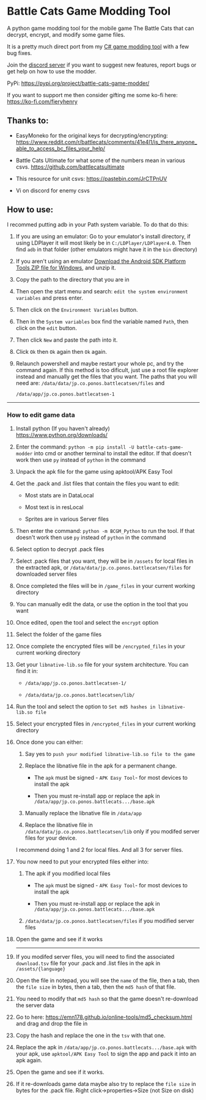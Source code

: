 # Battle Cats Game Modding Tool

A python game modding tool for the mobile game The Battle Cats that can decrypt, encrypt, and modify some game files.

It is a pretty much direct port from my [C# game modding tool](https://github.com/fieryhenry/Battle-Cats-Game-Modder) with a few bug fixes.

Join the [discord server](https://discord.gg/DvmMgvn5ZB) if you want to suggest new features, report bugs or get help on how to use the modder.

PyPi: https://pypi.org/project/battle-cats-game-modder/

If you want to support me then consider gifting me some ko-fi here: https://ko-fi.com/fieryhenry

## Thanks to:

- EasyMoneko for the original keys for decrypting/encrypting: https://www.reddit.com/r/battlecats/comments/41e4l1/is_there_anyone_able_to_access_bc_files_your_help/

- Battle Cats Ultimate for what some of the numbers mean in various csvs. https://github.com/battlecatsultimate 

- This resource for unit csvs: https://pastebin.com/JrCTPnUV

- Vi on discord for enemy csvs

## How to use:

I recommed putting adb in your Path system variable. To do that do this:

1. If you are using an emulator: Go to your emulator's install directory, if 
   using LDPlayer it will most likely be in `C:/LDPlayer/LDPlayer4.0`.
   Then find `adb` in that folder (other emulators might have it in the `bin`
    directory)

2. If you aren't using an emulator [Download the Android SDK Platform Tools ZIP file for Windows](https://dl.google.com/android/repository/platform-tools-latest-windows.zip), and unzip it.

3. Copy the path to the directory that you are in

4. Then open the start menu and search: `edit the system environment 
   variables` and press enter.

5. Then click on the `Environment Variables` button.

6. Then in the `System variables` box find the variable named `Path`, then 
   click on the `edit` button.

7. Then click `New` and paste the path into it.

8. Click `Ok` then `Ok` again then `Ok` again.

9. Relaunch powershell and maybe restart your whole pc, and try the command
    again.
   If this method is too dificult, just use a root file explorer instead 
   and manually get the files that you want. The paths that you will need are:
   `/data/data/jp.co.ponos.battlecatsen/files` and

   `/data/app/jp.co.ponos.battlecatsen-1`

---

### How to edit game data

1. Install python (If you haven't already) https://www.python.org/downloads/

2. Enter the command: `python -m pip install -U battle-cats-game-modder` into cmd or another terminal to install the editor. If that doesn't work then use `py` instead of `python` in the command

3. Unpack the apk file for the game using apktool/APK Easy Tool

4. Get the .pack and .list files that contain the files you want to edit:

   - Most stats are in DataLocal

   - Most text is in resLocal

   - Sprites are in various Server files

5. Then enter the command: `python -m BCGM_Python` to run the tool. If that doesn't work then use `py` instead of `python` in the command

6. Select option to decrypt .pack files

7. Select .pack files that you want, they will be in `/assets` for local files in the extracted apk, or `/data/data/jp.co.ponos.battlecatsen/files` for downloaded server files

8. Once completed the files will be in `/game_files` in your current working directory

9. You can manually edit the data, or use the option in the tool that you want

10. Once edited, open the tool and select the `encrypt` option

11. Select the folder of the game files

12. Once complete the encrypted files will be `/encrypted_files` in your current working directory

13. Get your `libnative-lib.so` file for your system architecture. You can find it in:

    - `/data/app/jp.co.ponos.battlecatsen-1/`

    - `/data/data/jp.co.ponos.battlecatsen/lib/`

14. Run the tool and select the option to `Set md5 hashes in libnative-lib.so file`

15. Select your encrypted files in `/encrypted_files` in your current working directory

16. Once done you can either:

    1. Say yes to `push your modified libnative-lib.so file to the game`

    2. Replace the libnative file in the apk for a permanent change.

       - The `apk` must be signed - `APK Easy Tool`- for most devices to install the apk

       - Then you must re-install app or replace the apk in `/data/app/jp.co.ponos.battlecats.../base.apk`

    3. Manually replace the libnative file in `/data/app` 

    4. Replace the libnative file in `/data/data/jp.co.ponos.battlecatsen/lib`  only if you modifed server files for your device.

    I recommend doing 1 and 2 for local files. And all 3 for server files.

17. You now need to put your encrypted files either into:

    1. The apk if you modified local files

       - The `apk` must be signed - `APK Easy Tool`- for most devices to install the apk

       - Then you must re-install app or replace the apk in `/data/app/jp.co.ponos.battlecats.../base.apk`

    2. `/data/data/jp.co.ponos.battlecatsen/files` if you modified server files

18. Open the game and see if it works

    ---

19. If you modifed server files, you will need to find the associated `download.tsv` file for your .pack and .list files in the apk in `/assets/{language}`

20. Open the file in notepad, you will see the `name` of the file, then a tab, then the `file size` in bytes, then a tab, then the `md5 hash` of that file.

21. You need to modify that `md5 hash` so that the game doesn't re-download the server data

22. Go to here: https://emn178.github.io/online-tools/md5_checksum.html and drag and drop the file in

23. Copy the hash and replace the one in the `tsv` with that one.

24. Replace the apk in `/data/app/jp.co.ponos.battlecats.../base.apk` with your apk, use `apktool/APK Easy Tool` to sign the app and pack it into an apk again.

25. Open the game and see if it works.

26. If it re-downloads game data maybe also try to replace the `file size` in bytes for the .pack file. Right click->properties->Size (not Size on disk)
